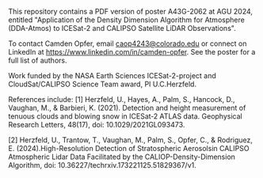 This repository contains a PDF version of poster A43G-2062 at AGU 2024, entitled "Application of the Density Dimension Algorithm for Atmosphere (DDA-Atmos) to ICESat-2 and CALIPSO Satellite LiDAR Observations".

To contact Camden Opfer, email caop4243@colorado.edu or connect on LinkedIn at https://www.linkedin.com/in/camden-opfer. See the poster for a full list of authors.

Work funded by the NASA Earth Sciences ICESat-2-project and CloudSat/CALIPSO Science Team award, PI U.C.Herzfeld.

References include:
[1] Herzfeld, U., Hayes, A., Palm, S., Hancock, D., Vaughan, M., & Barbieri, K. (2021). Detection and height measurement of tenuous clouds and blowing snow in ICESat‐2 ATLAS data. Geophysical Research Letters, 48(17), doi: 10.1029/2021GL093473.

[2] Herzfeld, U., Trantow, T., Vaughan, M., Palm, S., Opfer, C., & Rodriguez, E. (2024).High-Resolution Detection of Stratospheric Aerosolsin CALIPSO Atmospheric Lidar Data Facilitated by the CALIOP-Density-Dimension Algorithm, doi: 10.36227/techrxiv.173221125.51829367/v1.
